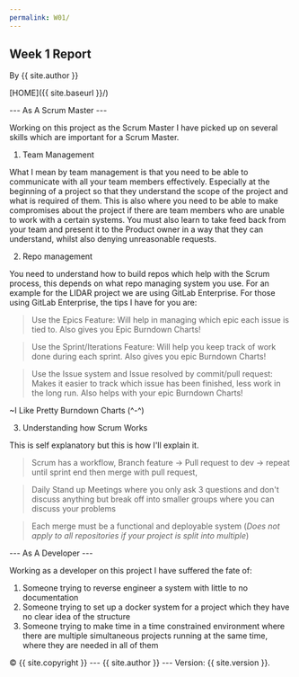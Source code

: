 ```yaml
---
permalink: W01/
---
```

<!-- @import "{{ site.theme }}"; -->
## Week 1 Report

By {{ site.author }}

[HOME]({{ site.baseurl }}/)

--- As A Scrum Master ---

Working on this project as the Scrum Master I have picked up on several skills which are important for a Scrum Master.

1. Team Management

What I mean by team management is that you need to be able to communicate with all your team members effectively. Especially at the beginning of a project so that they understand the scope of the project and what is required of them. This is also where you need to be able to make compromises about the project if there are team members who are unable to work with a certain systems. You must also learn to take feed back from your team and present it to the Product owner in a way that they can understand, whilst also denying unreasonable requests.


2. Repo management

You need to understand how to build repos which help with the Scrum process, this depends on what repo managing system you use. For an example for the LIDAR project we are using GitLab Enterprise. For those using GitLab Enterprise, the tips I have for you are:

> Use the Epics Feature: Will help in managing which epic each issue is tied to. Also gives you Epic Burndown Charts!

> Use the Sprint/Iterations Feature: Will help you keep track of work done during each sprint. Also gives you epic Burndown Charts!

> Use the Issue system and Issue resolved by commit/pull request: Makes it easier to track which issue has been finished, less work in the long run. Also helps with your epic Burndown Charts!

~I Like Pretty Burndown Charts (^-^)


3. Understanding how Scrum Works

This is self explanatory but this is how I'll explain it. 

> Scrum has a workflow, Branch feature -> Pull request to dev -> repeat until sprint end then merge with pull request, 

> Daily Stand up Meetings where you only ask 3 questions and don't discuss anything but break off into smaller groups where you can discuss your problems

> Each merge must be a functional and deployable system (*Does not apply to all repositories if your project is split into multiple*)


--- As A Developer ---

Working as a developer on this project I have suffered the fate of:

1. Someone trying to reverse engineer a system with little to no documentation
2. Someone trying to set up a docker system for a project which they have no clear idea of the structure
3. Someone trying to make time in a time constrained environment where there are multiple simultaneous projects running at the same time, where they are needed in all of them

 © {{ site.copyright }} --- {{ site.author }} --- Version: {{ site.version }}.
